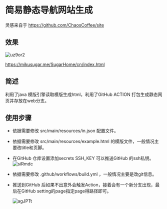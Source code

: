 # 简易静态导航网站生成

灵感来自于 https://github.com/ChaosCoffee/site

## 效果

![uz9or2](https://cdn.jsdelivr.net/gh/mikusugar/PictureBed@master/uPic/2022/02/uz9or2.png)

https://mikusugar.me/SugarHome/cn/index.html

## 简述

利用了java 模版引擎读取模版生成html，利用了GitHub ACTION 打包生成静态网页并存放在web分支。

## 使用步骤

+ 依据需要修改 src/main/resources/in.json 配置文件。

+ 依据需要修改 src/main/resources/example.html 的模版文件，一般情况主要改title和页脚。

+ 在GitHub 仓库设置添加secrets  SSH_KEY 可以推送GitHub 的ssh私钥。![siRmdc](https://cdn.jsdelivr.net/gh/mikusugar/PictureBed@master/uPic/2022/02/siRmdc.png)

+ 依据需要修改 .github/workflows/build.yml ，一般情况主要是改git信息。

+ 推送到GitHub 后如果不出意外会触发Action，接着会有一个新分支出现，最后在GitHub setting的page指定page得路径即可。

  ![agJPTt](https://cdn.jsdelivr.net/gh/mikusugar/PictureBed@master/uPic/2022/02/agJPTt.png)

  

